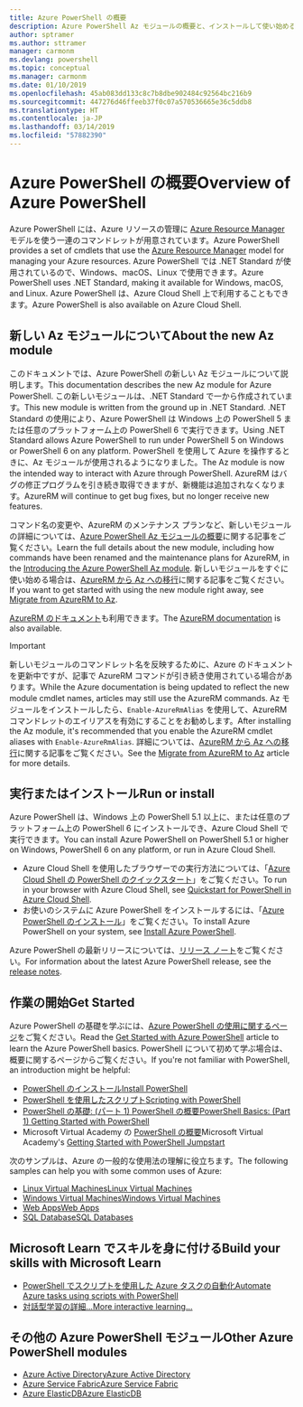 ```yaml
---
title: Azure PowerShell の概要
description: Azure PowerShell Az モジュールの概要と、インストールして使い始める方法に関する情報。
author: sptramer
ms.author: sttramer
manager: carmonm
ms.devlang: powershell
ms.topic: conceptual
ms.manager: carmonm
ms.date: 01/10/2019
ms.openlocfilehash: 45ab083dd133c8c7b8dbe902484c92564bc216b9
ms.sourcegitcommit: 447276d46ffeeb37f0c07a570536665e36c5ddb8
ms.translationtype: HT
ms.contentlocale: ja-JP
ms.lasthandoff: 03/14/2019
ms.locfileid: "57882390"
---
```

# <a name="overview-of-azure-powershell"></a><span data-ttu-id="9fd77-103">Azure PowerShell の概要</span><span class="sxs-lookup"><span data-stu-id="9fd77-103">Overview of Azure PowerShell</span></span>

<span data-ttu-id="9fd77-104">Azure PowerShell には、Azure リソースの管理に [Azure Resource Manager](/azure/azure-resource-manager/resource-group-overview) モデルを使う一連のコマンドレットが用意されています。</span><span class="sxs-lookup"><span data-stu-id="9fd77-104">Azure PowerShell provides a set of cmdlets that use the [Azure Resource Manager](/azure/azure-resource-manager/resource-group-overview) model for managing your Azure resources.</span></span> <span data-ttu-id="9fd77-105">Azure PowerShell では .NET Standard が使用されているので、Windows、macOS、Linux で使用できます。</span><span class="sxs-lookup"><span data-stu-id="9fd77-105">Azure PowerShell uses .NET Standard, making it available for Windows, macOS, and Linux.</span></span>
<span data-ttu-id="9fd77-106">Azure PowerShell は、Azure Cloud Shell 上で利用することもできます。</span><span class="sxs-lookup"><span data-stu-id="9fd77-106">Azure PowerShell is also available on Azure Cloud Shell.</span></span>

## <a name="about-the-new-az-module"></a><span data-ttu-id="9fd77-107">新しい Az モジュールについて</span><span class="sxs-lookup"><span data-stu-id="9fd77-107">About the new Az module</span></span>

<span data-ttu-id="9fd77-108">このドキュメントでは、Azure PowerShell の新しい Az モジュールについて説明します。</span><span class="sxs-lookup"><span data-stu-id="9fd77-108">This documentation describes the new Az module for Azure PowerShell.</span></span> <span data-ttu-id="9fd77-109">この新しいモジュールは、.NET Standard で一から作成されています。</span><span class="sxs-lookup"><span data-stu-id="9fd77-109">This new module is written from the ground up in .NET Standard.</span></span> <span data-ttu-id="9fd77-110">.NET Standard の使用により、Azure PowerShell は Windows 上の PowerShell 5 または任意のプラットフォーム上の PowerShell 6 で実行できます。</span><span class="sxs-lookup"><span data-stu-id="9fd77-110">Using .NET Standard allows Azure PowerShell to run under PowerShell 5 on Windows or PowerShell 6 on any platform.</span></span> <span data-ttu-id="9fd77-111">PowerShell を使用して Azure を操作するときに、Az モジュールが使用されるようになりました。</span><span class="sxs-lookup"><span data-stu-id="9fd77-111">The Az module is now the intended way to interact with Azure through PowerShell.</span></span>
<span data-ttu-id="9fd77-112">AzureRM はバグの修正プログラムを引き続き取得できますが、新機能は追加されなくなります。</span><span class="sxs-lookup"><span data-stu-id="9fd77-112">AzureRM will continue to get bug fixes, but no longer receive new features.</span></span>

<span data-ttu-id="9fd77-113">コマンド名の変更や、AzureRM のメンテナンス プランなど、新しいモジュールの詳細については、[Azure PowerShell Az モジュールの概要](new-azureps-module-az.md)に関する記事をご覧ください。</span><span class="sxs-lookup"><span data-stu-id="9fd77-113">Learn the full details about the new module, including how commands have been renamed and the maintenance plans for AzureRM, in the [Introducing the Azure PowerShell Az module](new-azureps-module-az.md).</span></span> <span data-ttu-id="9fd77-114">新しいモジュールをすぐに使い始める場合は、[AzureRM から Az への移行](migrate-from-azurerm-to-az.md)に関する記事をご覧ください。</span><span class="sxs-lookup"><span data-stu-id="9fd77-114">If you want to get started with using the new module right away, see [Migrate from AzureRM to Az](migrate-from-azurerm-to-az.md).</span></span>

<span data-ttu-id="9fd77-115">[AzureRM のドキュメント](/powershell/azure/azurerm)も利用できます。</span><span class="sxs-lookup"><span data-stu-id="9fd77-115">The [AzureRM documentation](/powershell/azure/azurerm) is also available.</span></span>

> [!IMPORTANT]
>
> <span data-ttu-id="9fd77-116">新しいモジュールのコマンドレット名を反映するために、Azure のドキュメントを更新中ですが、記事で AzureRM コマンドが引き続き使用されている場合があります。</span><span class="sxs-lookup"><span data-stu-id="9fd77-116">While the Azure documentation is being updated to reflect the new module cmdlet names, articles may still use the AzureRM commands.</span></span> <span data-ttu-id="9fd77-117">Az モジュールをインストールしたら、`Enable-AzureRmAlias` を使用して、AzureRM コマンドレットのエイリアスを有効にすることをお勧めします。</span><span class="sxs-lookup"><span data-stu-id="9fd77-117">After installing the Az module, it's recommended that you enable the AzureRM cmdlet aliases with `Enable-AzureRmAlias`.</span></span> <span data-ttu-id="9fd77-118">詳細については、[AzureRM から Az への移行](migrate-from-azurerm-to-az.md)に関する記事をご覧ください。</span><span class="sxs-lookup"><span data-stu-id="9fd77-118">See the [Migrate from AzureRM to Az](migrate-from-azurerm-to-az.md) article for more details.</span></span>

## <a name="run-or-install"></a><span data-ttu-id="9fd77-119">実行またはインストール</span><span class="sxs-lookup"><span data-stu-id="9fd77-119">Run or install</span></span>

<span data-ttu-id="9fd77-120">Azure PowerShell は、Windows 上の PowerShell 5.1 以上に、または任意のプラットフォーム上の PowerShell 6 にインストールでき、Azure Cloud Shell で実行できます。</span><span class="sxs-lookup"><span data-stu-id="9fd77-120">You can install Azure PowerShell on PowerShell 5.1 or higher on Windows, PowerShell 6 on any platform, or run in Azure Cloud Shell.</span></span>

* <span data-ttu-id="9fd77-121">Azure Cloud Shell を使用したブラウザーでの実行方法については、「[Azure Cloud Shell の PowerShell のクイックスタート](/azure/cloud-shell/quickstart-powershell)」をご覧ください。</span><span class="sxs-lookup"><span data-stu-id="9fd77-121">To run in your browser with Azure Cloud Shell, see [Quickstart for PowerShell in Azure Cloud Shell](/azure/cloud-shell/quickstart-powershell).</span></span>
* <span data-ttu-id="9fd77-122">お使いのシステムに Azure PowerShell をインストールするには、「[Azure PowerShell のインストール](install-az-ps.md)」をご覧ください。</span><span class="sxs-lookup"><span data-stu-id="9fd77-122">To install Azure PowerShell on your system, see [Install Azure PowerShell](install-az-ps.md).</span></span>

<span data-ttu-id="9fd77-123">Azure PowerShell の最新リリースについては、[リリース ノート](release-notes-azureps.md)をご覧ください。</span><span class="sxs-lookup"><span data-stu-id="9fd77-123">For information about the latest Azure PowerShell release, see the [release notes](release-notes-azureps.md).</span></span>

## <a name="get-started"></a><span data-ttu-id="9fd77-124">作業の開始</span><span class="sxs-lookup"><span data-stu-id="9fd77-124">Get Started</span></span>

<span data-ttu-id="9fd77-125">Azure PowerShell の基礎を学ぶには、[Azure PowerShell の使用に関するページ](get-started-azureps.md)をご覧ください。</span><span class="sxs-lookup"><span data-stu-id="9fd77-125">Read the [Get Started with Azure PowerShell](get-started-azureps.md) article to learn the Azure PowerShell basics.</span></span> <span data-ttu-id="9fd77-126">PowerShell について初めて学ぶ場合は、概要に関するページからご覧ください。</span><span class="sxs-lookup"><span data-stu-id="9fd77-126">If you're not familiar with PowerShell, an introduction might be helpful:</span></span>

* [<span data-ttu-id="9fd77-127">PowerShell のインストール</span><span class="sxs-lookup"><span data-stu-id="9fd77-127">Install PowerShell</span></span>](/powershell/scripting/install/installing-powershell)
* [<span data-ttu-id="9fd77-128">PowerShell を使用したスクリプト</span><span class="sxs-lookup"><span data-stu-id="9fd77-128">Scripting with PowerShell</span></span>](/powershell/scripting/powershell-scripting)
* [<span data-ttu-id="9fd77-129">PowerShell の基礎: (パート 1) PowerShell の概要</span><span class="sxs-lookup"><span data-stu-id="9fd77-129">PowerShell Basics: (Part 1) Getting Started with PowerShell</span></span>](https://channel9.msdn.com/Blogs/Taste-of-Premier/PowerShellBasicsPart1)
* <span data-ttu-id="9fd77-130">Microsoft Virtual Academy の [PowerShell の概要](https://mva.microsoft.com/liveevents/powershell-jumpstart)</span><span class="sxs-lookup"><span data-stu-id="9fd77-130">Microsoft Virtual Academy's [Getting Started with PowerShell Jumpstart](https://mva.microsoft.com/liveevents/powershell-jumpstart)</span></span>

<span data-ttu-id="9fd77-131">次のサンプルは、Azure の一般的な使用法の理解に役立ちます。</span><span class="sxs-lookup"><span data-stu-id="9fd77-131">The following samples can help you with some common uses of Azure:</span></span>

* [<span data-ttu-id="9fd77-132">Linux Virtual Machines</span><span class="sxs-lookup"><span data-stu-id="9fd77-132">Linux Virtual Machines</span></span>](/azure/virtual-machines/virtual-machines-linux-powershell-samples?toc=/powershell/azure/toc.json)
* [<span data-ttu-id="9fd77-133">Windows Virtual Machines</span><span class="sxs-lookup"><span data-stu-id="9fd77-133">Windows Virtual Machines</span></span>](/azure/virtual-machines/virtual-machines-windows-powershell-samples?toc=/powershell/azure/toc.json)
* [<span data-ttu-id="9fd77-134">Web Apps</span><span class="sxs-lookup"><span data-stu-id="9fd77-134">Web Apps</span></span>](/azure/app-service-web/app-service-powershell-samples?toc=/powershell/azure/toc.json)
* [<span data-ttu-id="9fd77-135">SQL Database</span><span class="sxs-lookup"><span data-stu-id="9fd77-135">SQL Databases</span></span>](/azure/sql-database/sql-database-powershell-samples?toc=/powershell/azure/toc.json)

## <a name="build-your-skills-with-microsoft-learn"></a><span data-ttu-id="9fd77-136">Microsoft Learn でスキルを身に付ける</span><span class="sxs-lookup"><span data-stu-id="9fd77-136">Build your skills with Microsoft Learn</span></span>

- [<span data-ttu-id="9fd77-137">PowerShell でスクリプトを使用した Azure タスクの自動化</span><span class="sxs-lookup"><span data-stu-id="9fd77-137">Automate Azure tasks using scripts with PowerShell</span></span>](/learn/modules/automate-azure-tasks-with-powershell/)
- [<span data-ttu-id="9fd77-138">対話型学習の詳細...</span><span class="sxs-lookup"><span data-stu-id="9fd77-138">More interactive learning...</span></span>](/learn/browse/?term=powershell)

## <a name="other-azure-powershell-modules"></a><span data-ttu-id="9fd77-139">その他の Azure PowerShell モジュール</span><span class="sxs-lookup"><span data-stu-id="9fd77-139">Other Azure PowerShell modules</span></span>

* [<span data-ttu-id="9fd77-140">Azure Active Directory</span><span class="sxs-lookup"><span data-stu-id="9fd77-140">Azure Active Directory</span></span>](/powershell/azure/active-directory/)
* [<span data-ttu-id="9fd77-141">Azure Service Fabric</span><span class="sxs-lookup"><span data-stu-id="9fd77-141">Azure Service Fabric</span></span>](/powershell/azure/service-fabric/)
* [<span data-ttu-id="9fd77-142">Azure ElasticDB</span><span class="sxs-lookup"><span data-stu-id="9fd77-142">Azure ElasticDB</span></span>](/powershell/azure/elasticdbjobs/)
